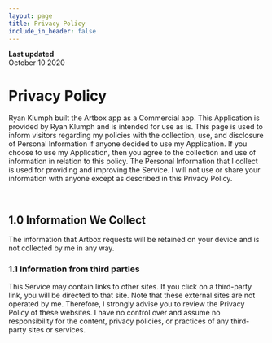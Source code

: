 ```yaml
---
layout: page
title: Privacy Policy
include_in_header: false
---
```


**Last updated**  
October 10 2020

# Privacy Policy
Ryan Klumph built the Artbox app as a Commercial app. This Application is provided by Ryan Klumph and is intended for use as is.
This page is used to inform visitors regarding my policies with the collection, use, and disclosure of Personal Information if anyone decided to use my Application.
If you choose to use my Application, then you agree to the collection and use of information in relation to this policy. The Personal Information that I collect is used for providing and improving the Service. I will not use or share your information with anyone except as described in this Privacy Policy.

<br>

## 1.0 Information We Collect
The information that Artbox requests will be retained on your device and is not collected by me in any way.

### 1.1 Information from third parties
This Service may contain links to other sites. If you click on a third-party link, you will be directed to that site. Note that these external sites are not operated by me. Therefore, I strongly advise you to review the Privacy Policy of these websites. I have no control over and assume no responsibility for the content, privacy policies, or practices of any third-party sites or services.

